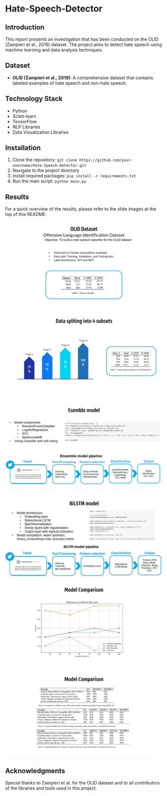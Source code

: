 # Hate-Speech-Detector

## Introduction
This report presents an investigation that has been conducted on the OLID (Zampieri et al., 2019) dataset. The project aims to detect hate speech using machine learning and data analysis techniques.

## Dataset
- **OLID (Zampieri et al., 2019)**: A comprehensive dataset that contains labeled examples of hate speech and non-hate speech.

## Technology Stack
- Python
- Scikit-learn
- TensorFlow
- NLP Libraries
- Data Visualization Libraries

## Installation
1. Clone the repository: `git clone https://github.com/your-username/Hate-Speech-Detector.git`
2. Navigate to the project directory
3. Install required packages: `pip install -r requirements.txt`
4. Run the main script: `python main.py`

## Results
For a quick overview of the results, please refer to the slide images at the top of this README.


![Slide 1](images/slide1.JPG)
![Slide 2](images/slide2.JPG)
![Slide 3](images/slide3.JPG)
![Slide 4](images/slide4.JPG)
![Slide 5](images/slide5.JPG)
![Slide 6](images/slide6.JPG)

## Acknowledgments
Special thanks to Zampieri et al. for the OLID dataset and to all contributors of the libraries and tools used in this project.

